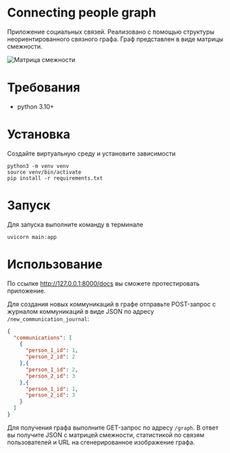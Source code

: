 # Connecting people graph
Приложение социальных связей.
Реализовано с помощью структуры неориентированного связного графа. 
Граф представлен в виде матрицы смежности.

![Матрица смежности](https://evileg.com/media/users/mafulechka/photos/photo_rgj2unT.jpg)

# Требования
* python 3.10+

# Установка
Создайте виртуальную среду и установите зависимости
```shell
python3 -m venv venv
source venv/bin/activate
pip install -r requirements.txt
```

# Запуск
Для запуска выполните команду в терминале 
```shell
uvicorn main:app
```

# Использование
По ссылке http://127.0.0.1:8000/docs вы сможете протестировать приложение.

Для создания новых коммуникаций в графе отправьте POST-запрос с журналом коммуникаций в виде JSON по адресу 
`/new_communication_journal`:
```json
{
  "communications": [
    {
      "person_1_id": 1,
      "person_2_id": 2
    },{
      "person_1_id": 2,
      "person_2_id": 3
    },{
      "person_1_id": 1,
      "person_2_id": 3
    }
  ]
}
```

Для получения графа выполните GET-запрос по адресу `/graph`. В ответ вы получите JSON с матрицей смежности, 
статистикой по связям пользователей и URL на сгенерированное изображение графа.
